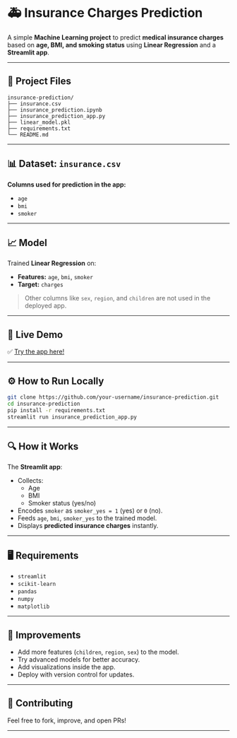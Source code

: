 # 🚑 Insurance Charges Prediction

A simple **Machine Learning project** to predict **medical insurance charges** based on **age, BMI, and smoking status** using **Linear Regression** and a **Streamlit app**.

---

## 📂 Project Files

```
insurance-prediction/
├── insurance.csv
├── insurance_prediction.ipynb
├── insurance_prediction_app.py
├── linear_model.pkl
├── requirements.txt
└── README.md
```

---

## 📊 Dataset: `insurance.csv`

**Columns used for prediction in the app:**

- `age`
- `bmi`
- `smoker`

---

## 📈 Model

Trained **Linear Regression** on:

- **Features:** `age`, `bmi`, `smoker`
- **Target:** `charges`

> Other columns like `sex`, `region`, and `children` are not used in the deployed app.

---

## 🚀 Live Demo

✅ [Try the app here!](https://insurance-prediction-irgn2x5pkxagrigkgnqmdv.streamlit.app/)

---

## ⚙️ How to Run Locally

```bash
git clone https://github.com/your-username/insurance-prediction.git
cd insurance-prediction
pip install -r requirements.txt
streamlit run insurance_prediction_app.py
```

---

## 🔍 How it Works

The **Streamlit app**:

- Collects:
  - Age
  - BMI
  - Smoker status (yes/no)
- Encodes `smoker` as `smoker_yes = 1` (yes) or `0` (no).
- Feeds `age`, `bmi`, `smoker_yes` to the trained model.
- Displays **predicted insurance charges** instantly.

---

## 🖥️ Requirements

- `streamlit`
- `scikit-learn`
- `pandas`
- `numpy`
- `matplotlib`

---

## 🎯 Improvements

- Add more features (`children`, `region`, `sex`) to the model.
- Try advanced models for better accuracy.
- Add visualizations inside the app.
- Deploy with version control for updates.

---

## 🤝 Contributing

Feel free to fork, improve, and open PRs!

---

